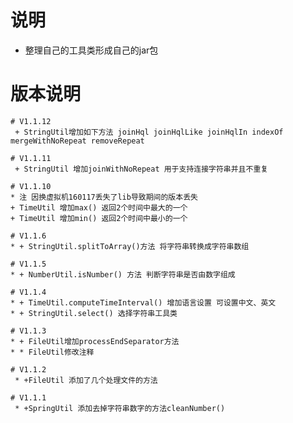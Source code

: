 ﻿# 说明
* 整理自己的工具类形成自己的jar包

# 版本说明
	# V1.1.12
	 + StringUtil增加如下方法 joinHql joinHqlLike joinHqlIn indexOf mergeWithNoRepeat removeRepeat
	 
	# V1.1.11
	 + StringUtil 增加joinWithNoRepeat 用于支持连接字符串并且不重复
	  
	# V1.1.10
	* 注 因换虚拟机160117丢失了lib导致期间的版本丢失
	+ TimeUtil 增加max() 返回2个时间中最大的一个
	+ TimeUtil 增加min() 返回2个时间中最小的一个

	# V1.1.6
	* + StringUtil.splitToArray()方法 将字符串转换成字符串数组

	# V1.1.5
	* + NumberUtil.isNumber() 方法 判断字符串是否由数字组成

	# V1.1.4
	* + TimeUtil.computeTimeInterval() 增加语言设置 可设置中文、英文
	* + StringUtil.select() 选择字符串工具类

	# V1.1.3
	* + FileUtil增加processEndSeparator方法
	* * FileUtil修改注释

	# V1.1.2
	 * +FileUtil 添加了几个处理文件的方法

	# V1.1.1
	 * +SpringUtil 添加去掉字符串数字的方法cleanNumber()

